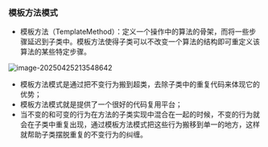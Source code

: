 ### 模板方法模式

- 模板方法（TemplateMethod）：定义一个操作中的算法的骨架，而将一些步骤延迟到子类中。模板方法使得子类可以不改变一个算法的结构即可重定义该算法的某些特定步骤。

![image-20250425213548642](D:\学习\设计模式\code\designPattern\doc\images\image-20250425213548642.png)

- 模板方法模式是通过把不变行为搬到超类，去除子类中的重复代码来体现它的优势；
- 模板方法模式就是提供了一个很好的代码复用平台；
- 当不变的和可变的行为在方法的子类实现中混合在一起的时候，不变的行为就会在子类中重复出现，通过模板方法模式把这些行为搬移到单一的地方，这样就帮助子类摆脱重复的不变行为的纠缠。